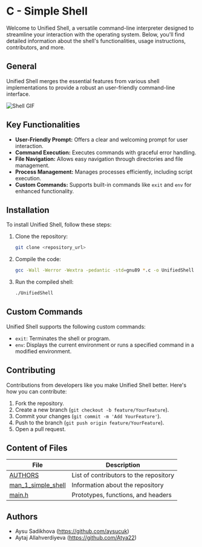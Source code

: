 # C - Simple Shell
Welcome to Unified Shell, a versatile command-line interpreter designed to streamline your interaction with the operating system. Below, you'll find detailed information about the shell's functionalities, usage instructions, contributors, and more.

## General
Unified Shell merges the essential features from various shell implementations to provide a robust an user-friendly command-line interface.

![Shell GIF](https://miro.medium.com/v2/resize:fit:940/0*RA38PzdJipiQExCP.gif)

## Key Functionalities
- **User-Friendly Prompt:** Offers a clear and welcoming prompt for user interaction.
- **Command Execution:** Executes commands with graceful error handling.
- **File Navigation:** Allows easy navigation through directories and file management.
- **Process Management:** Manages processes efficiently, including script execution.
- **Custom Commands:** Supports built-in commands like `exit` and `env` for enhanced functionality.

## Installation
To install Unified Shell, follow these steps:
1. Clone the repository:
    ```bash
    git clone <repository_url>
    ```
2. Compile the code:
    ```bash
    gcc -Wall -Werror -Wextra -pedantic -std=gnu89 *.c -o UnifiedShell
    ```
3. Run the compiled shell:
    ```bash
    ./UnifiedShell
    ```
## Custom Commands
Unified Shell supports the following custom commands:
- `exit`: Terminates the shell or program.
- `env`: Displays the current environment or runs a specified command in a modified environment.

## Contributing
Contributions from developers like you make Unified Shell better. Here's how you can contribute:
1. Fork the repository.
2. Create a new branch (`git checkout -b feature/YourFeature`).
3. Commit your changes (`git commit -m 'Add YourFeature'`).
4. Push to the branch (`git push origin feature/YourFeature`).
5. Open a pull request.

## Content of Files
| File                | Description                                  |
| ------------------- | -------------------------------------------- |
| [AUTHORS](https://github.com/aysucuk/holbertonschool-simple_shell/blob/main/AUTHORS)     | List of contributors to the repository       |
| [man_1_simple_shell](https://github.com/aysucuk/holbertonschool-simple_shell/blob/main/man_1_simple_shell)  | Information about the repository             |
| [main.h](https://github.com/aysucuk/holbertonschool-simple_shell/blob/main/main.h)      | Prototypes, functions, and headers           |


## Authors

- Aysu Sadikhova (https://github.com/aysucuk)
- Aytaj Allahverdiyeva (https://github.com/Atya22)

